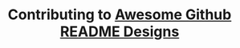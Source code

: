 <h1 align="center">Contributing to <a href="https://www.github.com/roubalsehgal/awesome-github-readme-designs" target="_blank">Awesome Github README Designs</a></h1>

